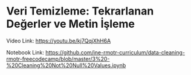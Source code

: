 # Veri Temizleme: Tekrarlanan Değerler ve Metin İşleme

Video Link: https://youtu.be/kj7QqjXhH6A

Notebook Link: https://github.com/ine-rmotr-curriculum/data-cleaning-rmotr-freecodecamp/blob/master/3%20-%20Cleaning%20Not%20Null%20Values.ipynb